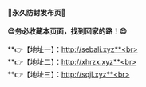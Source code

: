 **👀永久防封发布页👀**<br><br>
**😎务必收藏本页面，找到回家的路！😎**<br><br>
**👉【地址一】：http://sebali.xyz**<br><br>
**👉【地址二】：http://xhrzx.xyz**<br><br>
**👉【地址三】：http://sqjl.xyz**<br><br>
